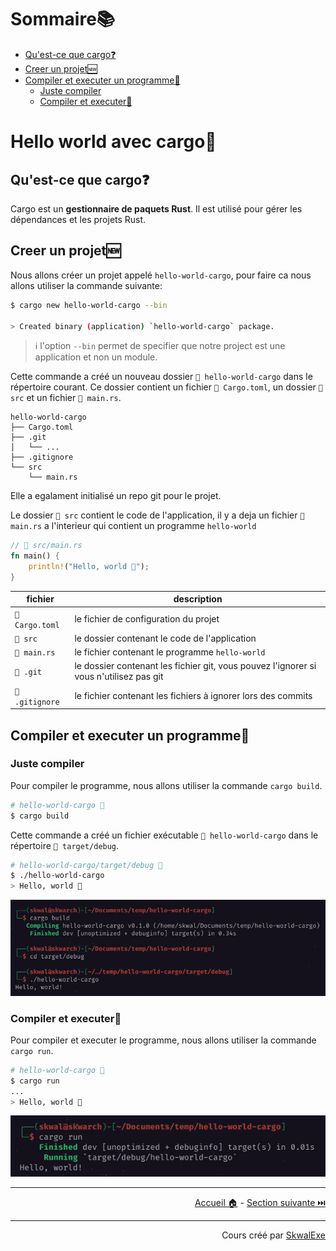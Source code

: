# Sommaire📚

- [Qu'est-ce que cargo❓](#quest-ce-que-cargo)
- [Creer un projet🆕](#creer-un-projet)
- [Compiler et executer un programme🏃](#compiler-et-executer-un-programme)
  - [Juste compiler](#juste-compiler)
  - [Compiler et executer🏃](#compiler-et-executer)

# Hello world avec cargo🚢

## Qu'est-ce que cargo❓

Cargo est un **gestionnaire de paquets Rust**. Il est utilisé pour gérer les dépendances et les projets Rust.

## Creer un projet🆕

Nous allons créer un projet appelé `hello-world-cargo`, pour faire ca nous allons utiliser la commande suivante:

```bash
$ cargo new hello-world-cargo --bin

> Created binary (application) `hello-world-cargo` package.
```

> ℹ️ l'option `--bin` permet de specifier que notre project est une application et non un module.

Cette commande a créé un nouveau dossier `📂 hello-world-cargo` dans le répertoire courant. Ce dossier contient un fichier `📄 Cargo.toml`, un dossier `📂 src` et un fichier `📄 main.rs`.

```
hello-world-cargo
├── Cargo.toml
├── .git
│   └── ...
├── .gitignore
└── src
    └── main.rs
```

Elle a egalament initialisé un repo git pour le projet.

Le dossier `📂 src` contient le code de l'application, il y a deja un fichier `📄 main.rs` a l'interieur qui contient un programme `hello-world`

```rust
// 📄 src/main.rs
fn main() {
    println!("Hello, world 👋");
}
```

| fichier        | description                                                                            |
| -------------- | -------------------------------------------------------------------------------------- |
| `📄 Cargo.toml` | le fichier de configuration du projet                                                  |
| `📂 src`        | le dossier contenant le code de l'application                                          |
| `📄 main.rs`    | le fichier contenant le programme `hello-world`                                        |
| `📂 .git`       | le dossier contenant les fichier git, vous pouvez l'ignorer si vous n'utilisez pas git |
| `📄 .gitignore` | le fichier contenant les fichiers à ignorer lors des commits                           |


## Compiler et executer un programme🏃

### Juste compiler

Pour compiler le programme, nous allons utiliser la commande `cargo build`.

```bash
# hello-world-cargo 📂
$ cargo build
```

Cette commande a créé un fichier exécutable `📄 hello-world-cargo` dans le répertoire `📂 target/debug`.

```bash
# hello-world-cargo/target/debug 📂
$ ./hello-world-cargo
> Hello, world 👋
```

![](1.png)

### Compiler et executer🏃

Pour compiler et executer le programme, nous allons utiliser la commande `cargo run`.

```bash
# hello-world-cargo 📂
$ cargo run
...
> Hello, world 👋
```

![](2.png)

---

<p align="right"><a href="/">Accueil 🏠</a> - <a href="../les-variables">Section suivante ⏭️</a></p>

---

<p align="right">Cours créé par <a href="https://github.com/SkwalExe/" target="_blank">SkwalExe</a></p>